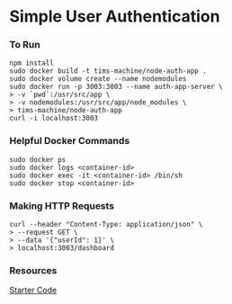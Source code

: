 # Simple User Authentication

### To Run
```
npm install
sudo docker build -t tims-machine/node-auth-app .
sudo docker volume create --name nodemodules
sudo docker run -p 3003:3003 --name auth-app-server \
> -v `pwd`:/usr/src/app \
> -v nodemodules:/usr/src/app/node_modules \
> tims-machine/node-auth-app
curl -i localhost:3003
```
### Helpful Docker Commands
```
sudo docker ps
sudo docker logs <container-id>
sudo docker exec -it <container-id> /bin/sh
sudo docker stop <container-id>
```

### Making HTTP Requests
```
curl --header "Content-Type: application/json" \
> --request GET \
> --data '{"userId": 1}' \
> localhost:3003/dashboard

```

### Resources
[Starter Code](https://github.com/WebDevSimplified/nodejs-user-permissions/tree/master/before)